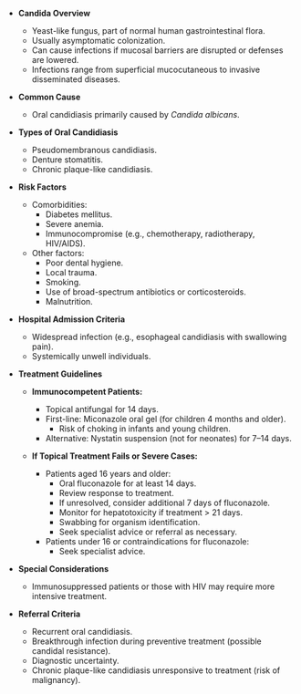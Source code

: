 - **Candida Overview**
  - Yeast-like fungus, part of normal human gastrointestinal flora.
  - Usually asymptomatic colonization.
  - Can cause infections if mucosal barriers are disrupted or defenses are lowered.
  - Infections range from superficial mucocutaneous to invasive disseminated diseases.

- **Common Cause**
  - Oral candidiasis primarily caused by *Candida albicans*.

- **Types of Oral Candidiasis**
  - Pseudomembranous candidiasis.
  - Denture stomatitis.
  - Chronic plaque-like candidiasis.

- **Risk Factors**
  - Comorbidities:
    - Diabetes mellitus.
    - Severe anemia.
    - Immunocompromise (e.g., chemotherapy, radiotherapy, HIV/AIDS).
  - Other factors:
    - Poor dental hygiene.
    - Local trauma.
    - Smoking.
    - Use of broad-spectrum antibiotics or corticosteroids.
    - Malnutrition.

- **Hospital Admission Criteria**
  - Widespread infection (e.g., esophageal candidiasis with swallowing pain).
  - Systemically unwell individuals.

- **Treatment Guidelines**
  - **Immunocompetent Patients:**
    - Topical antifungal for 14 days.
    - First-line: Miconazole oral gel (for children 4 months and older).
      - Risk of choking in infants and young children.
    - Alternative: Nystatin suspension (not for neonates) for 7–14 days.
  
  - **If Topical Treatment Fails or Severe Cases:**
    - Patients aged 16 years and older:
      - Oral fluconazole for at least 14 days.
      - Review response to treatment.
      - If unresolved, consider additional 7 days of fluconazole.
      - Monitor for hepatotoxicity if treatment > 21 days.
      - Swabbing for organism identification.
      - Seek specialist advice or referral as necessary.
    - Patients under 16 or contraindications for fluconazole:
      - Seek specialist advice.

- **Special Considerations**
  - Immunosuppressed patients or those with HIV may require more intensive treatment.
  
- **Referral Criteria**
  - Recurrent oral candidiasis.
  - Breakthrough infection during preventive treatment (possible candidal resistance).
  - Diagnostic uncertainty.
  - Chronic plaque-like candidiasis unresponsive to treatment (risk of malignancy).
